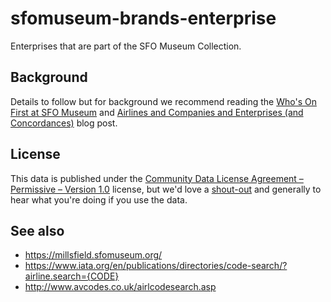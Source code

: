 # sfomuseum-brands-enterprise

Enterprises that are part of the SFO Museum Collection.

## Background

Details to follow but for background we recommend reading the [Who's On First at SFO Museum](https://millsfield.sfomuseum.org/blog/2018/08/28/whosonfirst/) and [Airlines and Companies and Enterprises (and Concordances)](https://millsfield.sfomuseum.org/blog/2018/12/03/airlines/) blog post.

## License

This data is published under the [Community Data License Agreement – Permissive – Version 1.0](LICENSE) license, but we'd love a [shout-out](https://twitter.com/flysfo) and generally to hear what you're doing if you use the data.

## See also

* https://millsfield.sfomuseum.org/
* https://www.iata.org/en/publications/directories/code-search/?airline.search={CODE}
* http://www.avcodes.co.uk/airlcodesearch.asp